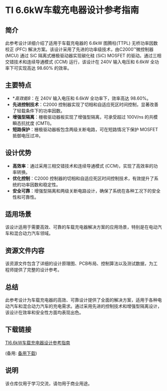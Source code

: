 # TI 6.6kW车载充电器设计参考指南

## 简介
此参考设计详细介绍了适用于车载充电器的 6.6kW 图腾柱(TTPL) 无桥功率因数校正 (PFC) 解决方案。该设计采用了先进的功率级技术，由C2000™微控制器 (MCU) 通过 SiC 隔离式栅极驱动器实现碳化硅 (SiC) MOSFET 的驱动。通过三相交错技术和连续导通模式 (CCM) 运行，该设计在 240V 输入电压和 6.6kW 全功率下可实现高达 98.60% 的效率。

## 主要特点
- **高效能8*：在 240V 输入电压和 6.6kW 全功率下，效率高达 98.60%。
- **先进控制技术**：C2000 控制器实现了切相和自适应死区时间控制，显著改善了轻载条件下的功率因数。
- **增强型隔离**：栅极驱动器板实现了增强型隔离，可承受超过 100V/ns 的共模瞬态抗扰度 (CMTI)。
- **短路保护**：栅极驱动器板包含两级关断电路，可在短路情况下保护 MOSFET 抵御电压过冲。

## 设计优势
- **高效率**：通过采用三相交错技术和连续导通模式 (CCM)，实现了高效率的功率转换。
- **优化控制**：C2000 控制器的切相和自适应死区时间控制技术，有效提升了系统的功率因数和稳定性。
- **安全可靠**：增强型隔离和两级关断电路设计，确保了系统在各种工况下的安全性和可靠性。

## 适用场景
该设计适用于需要高效、可靠的车载充电器解决方案的应用场景，特别是在电动汽车和混合动力汽车领域。

## 资源文件内容
该资源文件包含了详细的设计原理图、PCB布局、控制算法以及测试数据，为工程师提供了完整的设计参考。

## 总结
此参考设计为车载充电器的高效、可靠设计提供了全面的解决方案，适用于各种电动汽车和混合动力汽车的充电需求。通过采用先进的控制技术和增强型隔离设计，该设计在效率和安全性方面均表现出色。

## 下载链接
[TI6.6kW车载充电器设计参考指南](https://pan.quark.cn/s/a6fd10c2cf6d) 

(备用: [备用下载](https://pan.baidu.com/s/1MJTmSd02SxLApKRsemVLxQ?pwd=1234))

## 说明

该仓库仅用于学习交流，请勿用于商业用途。
